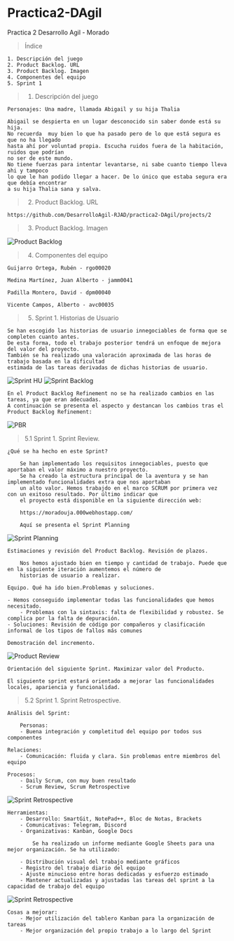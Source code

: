 # Practica2-DAgil
Practica 2 Desarrollo Agil - Morado

  > Índice 

    1. Descripción del juego
    2. Product Backlog. URL
    3. Product Backlog. Imagen
    4. Componentes del equipo
    5. Sprint 1
	

> 1. Descripción del juego

    Personajes: Una madre, llamada Abigail y su hija Thalia
    
    Abigail se despierta en un lugar desconocido sin saber donde está su hija.
    No recuerda  muy bien lo que ha pasado pero de lo que está segura es que no ha llegado
    hasta ahí por voluntad propia. Escucha ruidos fuera de la habitación, ruidos que podrían 
    no ser de este mundo. 
    No tiene fuerzas para intentar levantarse, ni sabe cuanto tiempo lleva ahi y tampoco
    lo que le han podido llegar a hacer. De lo único que estaba segura era que debía encontrar
    a su hija Thalia sana y salva. 

> 2. Product Backlog. URL

    https://github.com/DesarrolloAgil-RJAD/practica2-DAgil/projects/2
    
> 3. Product Backlog. Imagen

![Product Backlog](https://raw.githubusercontent.com/DesarrolloAgil-RJAD/practica2-DAgil/master/recursos/Kanban_proyecto.PNG "Product Backlog") 

> 4. Componentes del equipo

    Guijarro Ortega, Rubén - rgo00020

    Medina Martínez, Juan Alberto - jamm0041

    Padilla Montero, David - dpm00040

    Vicente Campos, Alberto - avc00035

> 5. Sprint 1. Historias de Usuario
    
    Se han escogido las historias de usuario innegociables de forma que se completen cuanto antes.
    De esta forma, todo el trabajo posterior tendrá un enfoque de mejora del valor del proyecto.
    También se ha realizado una valoración aproximada de las horas de trabajo basada en la dificultad
    estimada de las tareas derivadas de dichas historias de usuario.

   ![Sprint HU](https://raw.githubusercontent.com/DesarrolloAgil-RJAD/practica2-DAgil/master/recursos/Kanban_proyecto.PNG "Sprint HU")
   ![Sprint Backlog](https://raw.githubusercontent.com/DesarrolloAgil-RJAD/practica2-DAgil/master/recursos/kanbansprint1.PNG?raw=true "Sprint Backlog")

    En el Product Backlog Refinement no se ha realizado cambios en las tareas, ya que eran adecuadas.
    A continuación se presenta el aspecto y destancan los cambios tras el Product Backlog Refinement:
    
   ![PBR](https://raw.githubusercontent.com/DesarrolloAgil-RJAD/practica2-DAgil/master/recursos/kanbanPBR.png?raw=true "Product Backlog Refinement")
    
> 5.1 Sprint 1. Sprint Review.

    ¿Qué se ha hecho en este Sprint?
    
	    Se han implementado los requisitos innegociables, puesto que aportaban el valor máximo a nuestro proyecto.
	    Se ha creado la estructura principal de la aventura y se han implementado funcionalidades extra que nos aportaban
	    un alto valor. Hemos trabajdo en el marco SCRUM por primera vez con un exitoso resultado. Por último indicar que
	    el proyecto está disponible en la siguiente dirección web:

	    https://moradouja.000webhostapp.com/

	    Aquí se presenta el Sprint Planning
  ![Sprint Planning](https://raw.githubusercontent.com/DesarrolloAgil-RJAD/practica2-DAgil/master/recursos/tareas.JPG?raw=true "Sprint Planning")

    Estimaciones y revisión del Product Backlog. Revisión de plazos.

	    Nos hemos ajustado bien en tiempo y cantidad de trabajo. Puede que en la siguiente iteración aumentemos el número de 
	    historias de usuario a realizar.
    
    Equipo. Qué ha ido bien.Problemas y soluciones.
    	
	- Hemos conseguido implementar todas las funcionalidades que hemos necesitado.
    	- Problemas con la sintaxis: falta de flexibilidad y robustez. Se complica por la falta de depuración.
	- Soluciones: Revisión de código por compañeros y clasificación informal de los tipos de fallos más comunes
	
    Demostración del incremento. 
    
   ![Product Review](https://github.com/DesarrolloAgil-RJAD/practica2-DAgil/blob/master/recursos/productreview.PNG?raw=true "Product Review")
    
    Orientación del siguiente Sprint. Maximizar valor del Producto.
    	
	El siguiente sprint estará orientado a mejorar las funcionalidades locales, apariencia y funcionalidad.
    
    
    
> 5.2 Sprint 1. Sprint Retrospective.

    Análisis del Sprint:
    
    	Personas:
		- Buena integración y completitud del equipo por todos sus componentes
	
	Relaciones:
		- Comunicación: fluida y clara. Sin problemas entre miembros del equipo
	
	Procesos:
		- Daily Scrum, con muy buen resultado
		- Scrum Review, Scrum Retrospective
		
![Sprint Retrospective](https://github.com/DesarrolloAgil-RJAD/practica2-DAgil/blob/master/recursos/scrumreview.PNG?raw=true "Reunión")
		
	Herramientas:
		- Desarrollo: SmartGit, NotePad++, Bloc de Notas, Brackets
		- Comunicativas: Telegram, Discord
		- Organizativas: Kanban, Google Docs
		
	        Se ha realizado un informe mediante Google Sheets para una mejor organización. Se ha utilizado:

		- Distribución visual del trabajo mediante gráficos
		- Registro del trabajo diario del equipo
		- Ajuste minucioso entre horas dedicadas y esfuerzo estimado
		- Mantener actualizadas y ajustadas las tareas del sprint a la capacidad de trabajo del equipo
    
   ![Sprint Retrospective](https://raw.githubusercontent.com/DesarrolloAgil-RJAD/practica2-DAgil/master/recursos/excel.JPG?raw=true "Sprint Retrospective")
		
	Cosas a mejorar:
		- Mejor utilización del tablero Kanban para la organización de tareas
		- Mejor organización del propio trabajo a lo largo del Sprint
